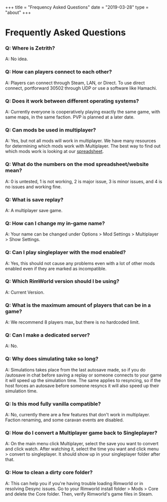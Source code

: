 +++
title = "Frequency Asked Questions"
date = "2019-03-28"
type = "about"
+++

# Frequently Asked Questions

### Q: Where is Zetrith?

A: No idea.

### Q: How can players connect to each other?

A: Players can connect through Steam, LAN, or Direct. To use direct connect, portforward 30502 through UDP or use a software like Hamachi.

### Q: Does it work between different operating systems?

A: Currently everyone is cooperatively playing exactly the same game, with same maps, in the same faction. PVP is planned at a later date.

### Q: Can mods be used in multiplayer?

A: Yes, but not all mods will work in multiplayer. We have many resources for determining which mods work with Multiplayer. The best way to find out which mods work is looking at our [spreadsheet](https://tinyurl.com/Multiplayer-Spreadsheet).

### Q: What do the numbers on the mod spreadsheet/website mean?

A: 0 is untested, 1 is not working, 2 is major issue, 3 is minor issues, and 4 is no issues and working fine.

### Q: What is save replay?

A: A multiplayer save game.

### Q: How can I change my in-game name?

A: Your name can be changed under Options > Mod Settings > Multiplayer > Show Settings.

### Q: Can I play singleplayer with the mod enabled?

A: Yes, this should not cause any problems even with a lot of other mods enabled even if they are marked as incompatible.

### Q: Which RimWorld version should I be using?

A: Current Version.

### Q: What is the maximum amount of players that can be in a game?

A: We recommend 8 players max, but there is no hardcoded limit.

### Q: Can I make a dedicated server?

A: No.

### Q: Why does simulating take so long?

A: Simulations takes place from the last autosave made, so if you do /autosave in chat before saving a replay or someone connects to your game it will speed up the simulation time. The same applies to resyncing, so if the host forces an autosave before someone resyncs it will also speed up their simulation time.

### Q: Is this mod fully vanilla compatible?

A: No, currently there are a few features that don't work in multiplayer. Faction renaming, and some caravan events are disabled.

### Q: How do I convert a Multiplayer game back to Singleplayer?

A: On the main menu click Multiplayer, select the save you want to convert and click watch. After watching it, select the time you want and click menu > convert to singleplayer. It should show up in your singleplayer folder after that.

### Q: How to clean a dirty core folder?

A: This can help you if you're having trouble loading Rimworld or in resolving Desync issues. Go to your Rimworld install folder > Mods > Core and delete the Core folder. Then, verify Rimworld's game files in Steam.
